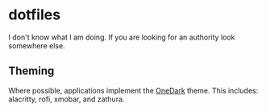 # dotfiles

I don't know what I am doing. If you are looking for an authority look somewhere else.

Theming
-------
Where possible, applications implement the
[OneDark](https://github.com/joshdick/onedark.vim) theme. This includes: alacritty,
rofi, xmobar, and zathura.
